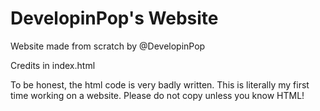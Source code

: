 # DevelopinPop's Website

Website made from scratch by @DevelopinPop

Credits in index.html

To be honest, the html code is very badly written. This is literally my first time working on a website. Please do not copy unless you know HTML!
